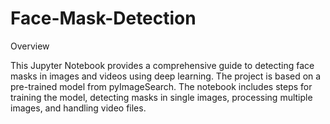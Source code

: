 # Face-Mask-Detection

Overview

This Jupyter Notebook provides a comprehensive guide to detecting face masks in images and videos using deep learning. The project is based on a pre-trained model from pyImageSearch. The notebook includes steps for training the model, detecting masks in single images, processing multiple images, and handling video files.


